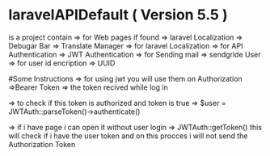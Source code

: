 # laravelAPIDefault  ( Version 5.5 )
is a project contain 
=> for Web pages if found 
    => laravel Localization
    => Debugar Bar
    => Translate Manager => for laravel Localization
=> for API Authentication
    => JWT Authentication
=> for Sending mail 
    => sendgride User
=> for user id encription
    => UUID
    
#Some Instructions
=> for using jwt  you will use them on Authorization  
  =>Bearer Token => the token recived while log in
  
=> to check if this token is authorized and token is true
  =>  $user = JWTAuth::parseToken()->authenticate()

=> if i have page i can open it without user login 
  => JWTAuth::getToken()   this will check if i have the user token  and on this procces i will not send the Authorization Token
   
